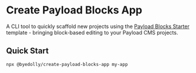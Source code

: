 # Create Payload Blocks App

A CLI tool to quickly scaffold new projects using the [Payload Blocks Starter](https://github.com/ByeDolly/Payload-Blocks-Starter/) template - bringing block-based editing to your Payload CMS projects.

## Quick Start

`npx @byedolly/create-payload-blocks-app my-app`
